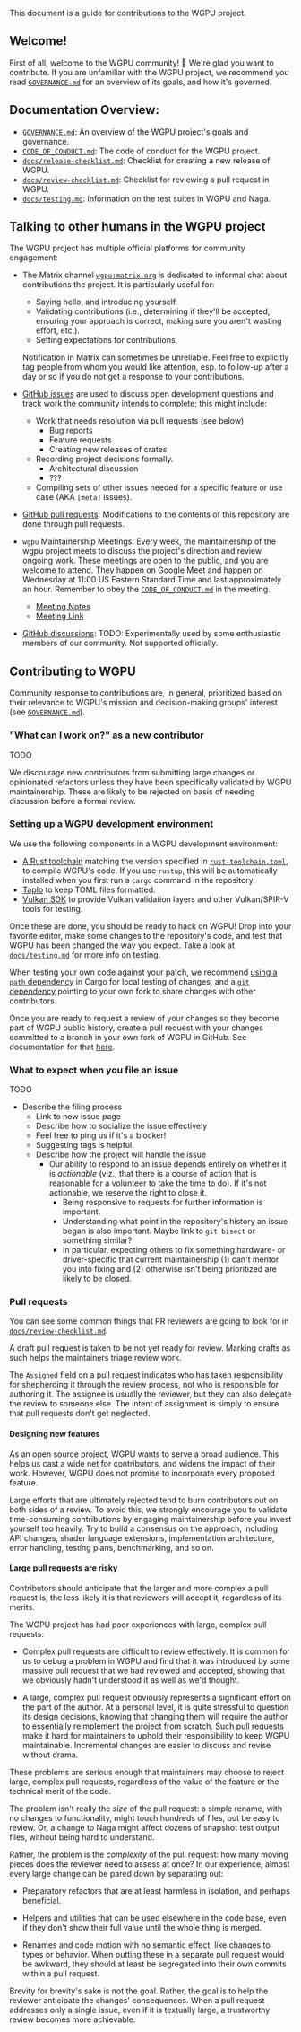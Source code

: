 This document is a guide for contributions to the WGPU project.

## Welcome!

First of all, welcome to the WGPU community! 👋 We're glad you want to
contribute. If you are unfamiliar with the WGPU project, we recommend you read
[`GOVERNANCE.md`] for an overview of its goals, and how it's governed.

## Documentation Overview:

- [`GOVERNANCE.md`]: An overview of the WGPU project's goals and governance.
- [`CODE_OF_CONDUCT.md`]: The code of conduct for the WGPU project.
- [`docs/release-checklist.md`]: Checklist for creating a new release of WGPU.
- [`docs/review-checklist.md`]: Checklist for reviewing a pull request in WGPU.
- [`docs/testing.md`]: Information on the test suites in WGPU and Naga.

[`GOVERNANCE.md`]: ./GOVERNANCE.md
[`CODE_OF_CONDUCT.md`]: ./CODE_OF_CONDUCT.md
[`docs/release-checklist.md`]: ./docs/release-checklist.md
[`docs/review-checklist.md`]: ./docs/review-checklist.md
[`docs/testing.md`]: ./docs/testing.md

## Talking to other humans in the WGPU project

The WGPU project has multiple official platforms for community engagement:

- The Matrix channel [`wgpu:matrix.org`](https://matrix.to/#/#wgpu:matrix.org)
  is dedicated to informal chat about contributions the project. It is
  particularly useful for:

  - Saying hello, and introducing yourself.
  - Validating contributions (i.e., determining if they'll be accepted,
    ensuring your approach is correct, making sure you aren't wasting effort,
    etc.).
  - Setting expectations for contributions.

  Notification in Matrix can sometimes be unreliable. Feel free to explicitly
  tag people from whom you would like attention, esp. to follow-up after a day
  or so if you do not get a response to your contributions.

- [GitHub issues] are used to discuss open development questions and track work
  the community intends to complete; this might include:

  - Work that needs resolution via pull requests (see below)
    - Bug reports
    - Feature requests
    - Creating new releases of crates
  - Recording project decisions formally.
    - Architectural discussion
    - ???
  - Compiling sets of other issues needed for a specific feature or use case
    (AKA `[meta]` issues).

- [GitHub pull requests]: Modifications to the contents of this repository are
  done through pull requests.
- `wgpu` Maintainership Meetings: Every week, the maintainership of the wgpu
  project meets to discuss the project's direction and review ongoing work.
  These meetings are open to the public, and you are welcome to attend. They
  happen on Google Meet and happen on Wednesday at 11:00 US Eastern Standard
  Time and last approximately an hour. Remember to obey the
  [`CODE_OF_CONDUCT.md`] in the meeting.

  - [Meeting Notes]
  - [Meeting Link]
- [GitHub discussions]: TODO: Experimentally used by some enthusiastic members
  of our community. Not supported officially.
  

[GitHub discussions]: https://github.com/gfx-rs/wgpu/discussions
[GitHub issues]: https://github.com/gfx-rs/wgpu/issues
[GitHub pull requests]: https://github.com/gfx-rs/wgpu/pulls
[Meeting Notes]: https://docs.google.com/document/d/1Z3qjy3m7eAYaTsh2n-iKxLV4Hjc6wZxgukzdQOgVH1c/edit?usp=sharing
[Meeting Link]: https://meet.google.com/ubo-ztcw-gwf
[`CODE_OF_CONDUCT.md`]: ./CODE_OF_CONDUCT.md

## Contributing to WGPU

Community response to contributions are, in general, prioritized based on their
relevance to WGPU's mission and decision-making groups' interest (see
[`GOVERNANCE.md`]).

### "What can I work on?" as a new contributor

TODO

We discourage new contributors from submitting large changes or opinionated
refactors unless they have been specifically validated by WGPU maintainership.
These are likely to be rejected on basis of needing discussion before a formal
review.

### Setting up a WGPU development environment

We use the following components in a WGPU development environment:

- [A Rust toolchain][install-rust] matching the version specified in
  [`rust-toolchain.toml`](./rust-toolchain.toml), to compile WGPU's code. If you
  use `rustup`, this will be automatically installed when you first run a
  `cargo` command in the repository.
- [Taplo](https://taplo.tamasfe.dev/) to keep TOML files formatted.
- [Vulkan SDK](https://vulkan.lunarg.com/) to provide Vulkan validation layers
  and other Vulkan/SPIR-V tools for testing.

Once these are done, you should be ready to hack on WGPU! Drop into your
favorite editor, make some changes to the repository's code, and test that WGPU
has been changed the way you expect. Take a look at [`docs/testing.md`] for more
info on testing.

When testing your own code against your patch, we recommend
[using a `path` dependency][path-deps] in Cargo for local testing of changes,
and a [`git` dependency][git-deps] pointing to your own fork to share changes
with other contributors.

Once you are ready to request a review of your changes so they become part of
WGPU public history, create a pull request with your changes committed to a
branch in your own fork of WGPU in GitHub. See documentation for that
[here](https://docs.github.com/en/pull-requests/collaborating-with-pull-requests/proposing-changes-to-your-work-with-pull-requests/creating-a-pull-request-from-a-fork).

[install-rust]: https://www.rust-lang.org/tools/install
[path-deps]: https://doc.rust-lang.org/cargo/reference/specifying-dependencies.html#specifying-path-dependencies
[git-deps]: https://doc.rust-lang.org/cargo/reference/specifying-dependencies.html#specifying-dependencies-from-git-repositories

### What to expect when you file an issue

TODO

- Describe the filing process
  - Link to new issue page
  - Describe how to socialize the issue effectively
  - Feel free to ping us if it's a blocker!
  - Suggesting tags is helpful.
  - Describe how the project will handle the issue
    - Our ability to respond to an issue depends entirely on whether it is
      _actionable_ (viz., that there is a course of action that is reasonable
      for a volunteer to take the time to do). If it's not actionable, we
      reserve the right to close it.
      - Being responsive to requests for further information is important.
      - Understanding what point in the repository's history an issue began is
        also important. Maybe link to `git bisect` or something similar?
      - In particular, expecting others to fix something hardware- or
        driver-specific that current maintainership (1) can't mentor you
        into fixing and (2) otherwise isn't being prioritized are likely to
        be closed.

### Pull requests

You can see some common things that PR reviewers are going to look for in
[`docs/review-checklist.md`].

A draft pull request is taken to be not yet ready for review. Marking
drafts as such helps the maintainers triage review work.

The `Assigned` field on a pull request indicates who has taken
responsibility for shepherding it through the review process, not who
is responsible for authoring it. The assignee is usually the reviewer,
but they can also delegate the review to someone else. The intent of
assignment is simply to ensure that pull requests don't get neglected.

#### Designing new features

As an open source project, WGPU wants to serve a broad audience. This
helps us cast a wide net for contributors, and widens the impact of
their work. However, WGPU does not promise to incorporate every
proposed feature.

Large efforts that are ultimately rejected tend to burn contributors
out on both sides of a review. To avoid this, we strongly encourage
you to validate time-consuming contributions by engaging
maintainership before you invest yourself too heavily. Try to build a
consensus on the approach, including API changes, shader language
extensions, implementation architecture, error handling, testing
plans, benchmarking, and so on.

#### Large pull requests are risky

Contributors should anticipate that the larger and more complex a pull
request is, the less likely it is that reviewers will accept it,
regardless of its merits.

The WGPU project has had poor experiences with large, complex pull
requests:

- Complex pull requests are difficult to review effectively. It is
  common for us to debug a problem in WGPU and find that it was
  introduced by some massive pull request that we had reviewed and
  accepted, showing that we obviously hadn't understood it as well as
  we'd thought.

- A large, complex pull request obviously represents a significant
  effort on the part of the author. At a personal level, it is quite
  stressful to question its design decisions, knowing that changing
  them will require the author to essentially reimplement the project
  from scratch. Such pull requests make it hard for maintainers to
  uphold their responsibility to keep WGPU maintainable. Incremental
  changes are easier to discuss and revise without drama.

These problems are serious enough that maintainers may choose to
reject large, complex pull requests, regardless of the value of the
feature or the technical merit of the code.

The problem isn't really the *size* of the pull request: a simple
rename, with no changes to functionality, might touch hundreds of
files, but be easy to review. Or, a change to Naga might affect dozens
of snapshot test output files, without being hard to understand.

Rather, the problem is the *complexity* of the pull request: how many
moving pieces does the reviewer need to assess at once? In our
experience, almost every large change can be pared down by separating
out:

- Preparatory refactors that are at least harmless in isolation, and
  perhaps beneficial.

- Helpers and utilities that can be used elsewhere in the code base,
  even if they don't show their full value until the whole thing is
  merged.
  
- Renames and code motion with no semantic effect, like changes to
  types or behavior. When putting these in a separate pull request
  would be awkward, they should at least be segregated into their own
  commits within a pull request.

Brevity for brevity's sake is not the goal. Rather, the goal is to
help the reviewer anticipate the changes' consequences. When a pull
request addresses only a single issue, even if it is textually large,
a trustworthy review becomes more achievable.
